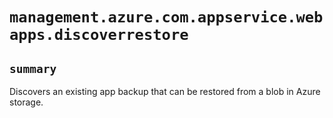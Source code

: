 # `management.azure.com.appservice.webapps.discoverrestore`

## `summary`
Discovers an existing app backup that can be restored from a blob in Azure storage.


